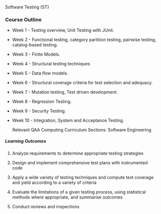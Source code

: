 Software Testing (ST)

### Course Outline

- Week 1 - Testing overview, Unit Testing with JUnit.

- Week 2 - Functional testing, category partition testing, pairwise testing, catalog-based testing.

- Week 3 - Finite Models.

- Week 4 - Structural testing techniques

- Week 5 - Data flow models.

- Week 6 - Structural coverage criteria for test selection and adequacy. 

- Week 7 - Mutation testing, Test driven development. 

- Week 8 - Regression Testing.

- Week 9 - Security Testing. 

- Week 10 - Integration, System and Acceptance Testing.

  Relevant QAA Computing Curriculum Sections: Software Engineering

##### Learning Outcomes

1. Analyze requirements to determine appropriate testing strategies

2. Design and implement comprehensive test plans with instrumented code

3. Apply a wide variety of testing techniques and compute test coverage and yield according to a variety of criteria

4. Evaluate the limitations of a given testing process, using statistical methods where appropriate, and summarise outcomes

5. Conduct reviews and inspections